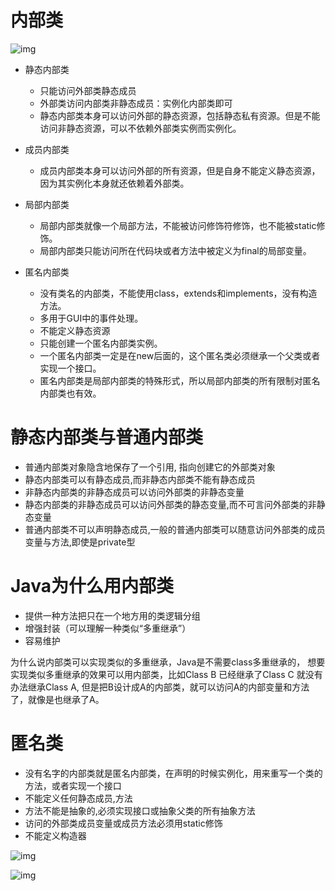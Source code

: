# 内部类

![img](https://uploadfiles.nowcoder.com/images/20170830/5248791_1504089837512_39944D8036786CB820F9D9873950ABA5)

* 静态内部类
  * 只能访问外部类静态成员
  * 外部类访问内部类非静态成员：实例化内部类即可
  * 静态内部类本身可以访问外部的静态资源，包括静态私有资源。但是不能访问非静态资源，可以不依赖外部类实例而实例化。
* 成员内部类
  * 成员内部类本身可以访问外部的所有资源，但是自身不能定义静态资源，因为其实例化本身就还依赖着外部类。
* 局部内部类
  * 局部内部类就像一个局部方法，不能被访问修饰符修饰，也不能被static修饰。
  * 局部内部类只能访问所在代码块或者方法中被定义为final的局部变量。

* 匿名内部类

  * 没有类名的内部类，不能使用class，extends和implements，没有构造方法。
  * 多用于GUI中的事件处理。
  * 不能定义静态资源
  * 只能创建一个匿名内部类实例。
  * 一个匿名内部类一定是在new后面的，这个匿名类必须继承一个父类或者实现一个接口。
  * 匿名内部类是局部内部类的特殊形式，所以局部内部类的所有限制对匿名内部类也有效。

# 静态内部类与普通内部类

* 普通内部类对象隐含地保存了一个引用, 指向创建它的外部类对象
* 静态内部类可以有静态成员,而非静态内部类不能有静态成员
* 非静态内部类的非静态成员可以访问外部类的非静态变量
* 静态内部类的非静态成员可以访问外部类的静态变量,而不可言问外部类的非静态变量
* 普通内部类不可以声明静态成员,一般的普通内部类可以随意访问外部类的成员变量与方法,即使是private型

# Java为什么用内部类

- 提供一种方法把只在一个地方用的类逻辑分组
- 增强封装（可以理解一种类似“多重继承”）
- 容易维护

为什么说内部类可以实现类似的多重继承，Java是不需要class多重继承的， 想要实现类似多重继承的效果可以用内部类，比如Class B 已经继承了Class C 就没有办法继承Class A, 但是把B设计成A的内部类，就可以访问A的内部变量和方法了，就像是也继承了A。

#  匿名类

* 没有名字的内部类就是匿名内部类，在声明的时候实例化，用来重写一个类的方法，或者实现一个接口
* 不能定义任何静态成员,方法
* 方法不能是抽象的,必须实现接口或抽象父类的所有抽象方法
* 访问的外部类成员变量或成员方法必须用static修饰
* 不能定义构造器

 ![img](https://uploadfiles.nowcoder.com/images/20180701/3807435_1530425536125_D49BCBCCF82CF58C566E12F1E3130070)

 

 

![img](https://uploadfiles.nowcoder.com/images/20190109/242025553_1547012774538_BA9669C5826A238ACEC0BD86755FA5DB) 

 